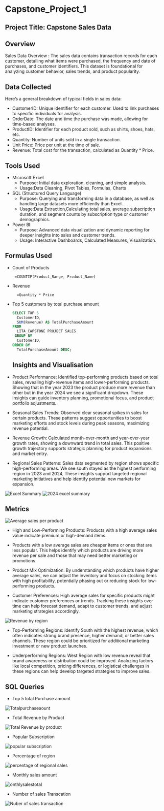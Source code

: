 # Capstone_Project_1
## Project Title: Capstone Sales Data

## Overview
Sales Data Overview : The sales data contains transaction records for each customer, detailing what items were purchased, the frequency and date of purchases, and customer identifiers. 
This dataset is foundational for analyzing customer behavior, sales trends, and product popularity.

## Data Collected
Here’s a general breakdown of typical fields in sales data:
- CustomerID: Unique identifier for each customer. Used to link purchases to specific individuals for analysis.
- OrderDate: The date and time the purchase was made, allowing for time-based analyses.
- ProductID: Identifier for each product sold, such as shirts, shoes, hats, etc.
- Quantity: Number of units sold in a single transaction.
- Unit Price: Price per unit at the time of sale.
- Revenue: Total cost for the transaction, calculated as Quantity * Price.

## Tools Used
- Microsoft Excel
    - Purpose: Initial data exploration, cleaning, and simple analysis.
    - Usage:Data Cleaning, Pivot Tables, Formulas, Charts
- SQL (Structured Query Language)
    - Purpose: Querying and transforming data in a database, as well as handling large datasets more efficiently than Excel.
    - Usage:Data Extraction,Calculating total sales, average subscription duration, and segment counts by subscription type or customer demographics.
- Power BI
    - Purpose: Advanced data visualization and dynamic reporting for deeper insights into sales and customer trends.
    - Usage: Interactive Dashboards, Calculated Measures, Visualization.
 
## Formulas Used
- Count of Products
  ```EXCEL
   =COUNTIF(Product_Range, Product_Name)

- Revenue
  ```EXCEL
    =Quantity * Price

- Top 5 customers by total purchase amount
  ```SQL
  SELECT TOP 5 
    CustomerID,
    SUM(Revenue) AS TotalPurchaseAmount
  FROM 
    LITA_CAPSTONE PROJECT SALES
   GROUP BY 
    CustomerID, 
  ORDER BY 
    TotalPurchaseAmount DESC;
    ```

  ## Insights and Visualisation
 - Product Performance:
        Identified top-performing products based on total sales, revealing high-revenue items and lower-performing products. Showing that in the year 2023 the product produce more revenue than other but in the year 2024 we see a significant dropdown. These insights can guide inventory planning, promotional focus, and product portfolio adjustments.

 -  Seasonal Sales Trends:
        Observed clear seasonal spikes in sales for certain products. These patterns suggest opportunities to boost marketing efforts and stock levels during peak seasons, maximizing revenue potential.

 -  Revenue Growth:
        Calculated month-over-month and year-over-year growth rates, showing a downward trend in total sales. This positive growth trajectory supports strategic planning for product expansions and market entry.

 -   Regional Sales Patterns:
        Sales data segmented by region shows specific high-performing areas. We see south stayed as the highest performing region in 2023 and 2024, These insights support targeted regional marketing initiatives and help identify potential new markets for expansion.

![Excel Summary](https://github.com/user-attachments/assets/3c8e8dde-6d51-4642-8334-00af62520b78)
![2024 excel summary](https://github.com/user-attachments/assets/9b444d5a-d9b4-41e8-91f4-92ecc166f8fd)

## Metrics
![Average sales per product](https://github.com/user-attachments/assets/a0c33c6f-cf90-4ea1-8530-041929a4f6a4)

-  High and Low-Performing Products:
   Products with a high average sales value indicate premium or high-demand items.
 -  Products with a low average sales are cheaper items or ones that are less popular.
    This helps identify which products are driving more revenue per sale and those that may need better marketing or promotions.

 -  Product Mix Optimization:
   By understanding which products have higher average sales, we can adjust the inventory and focus on stocking items with high profitability, potentially phasing out or reducing stock for low-performing products.

 -   Customer Preferences:
  High average sales for specific products might indicate customer preferences or trends.
    Tracking these insights over time can help forecast demand, adapt to customer trends, and adjust marketing strategies accordingly.
  
  ![Revenue by region](https://github.com/user-attachments/assets/a4a9a589-72f5-4700-89ce-711324259674)
  
- Top-Performing Regions:
    Identify South with the highest revenue, which often indicates strong brand presence, higher demand, or better sales channels.
    These region could be prioritized for additional marketing investment or new product launches.

- Underperforming Regions:
     West Region with low revenue reveal that brand awareness or distribution could be improved.
    Analyzing factors like local competition, pricing differences, or logistical challenges in these regions can help develop targeted strategies to improve sales.

## SQL Queries
- Top 5 total Purchase amount

![Totalpurchaseaount](https://github.com/user-attachments/assets/faa29f10-afc8-4a8c-9d28-564235938c50)

- Total Revenue by Product

![Total Revenue by product](https://github.com/user-attachments/assets/f2ec94b7-25c1-417a-a7d8-fa4568fb97db)

- Popular Subscription

 ![popular subscription](https://github.com/user-attachments/assets/d5a2e32e-b62c-41da-8bdd-6595f94af3e8)

- Percentage of region

![percentage of regional sales](https://github.com/user-attachments/assets/06e2ad61-e1c8-429b-960e-6d874be39d0e)

- Monthly sales amount

![onthlysalestotal](https://github.com/user-attachments/assets/8341aa55-6745-43b3-9938-ea0b3d524282)

- Number of sales Transcation

![Nuber of sales transaction](https://github.com/user-attachments/assets/7d85ca9b-9ba4-4aea-ace8-676199ee0acf)



